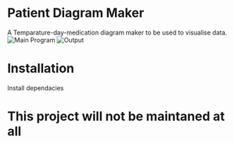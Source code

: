 # Patient Diagram Maker

A Temparature-day-medication diagram maker to be used to visualise data.
![Main Program](https://imgur.com/ZxANeUY)
![Output](https://imgur.com/U6u43cA)

# Installation 

Install dependacies

# This project will not be maintaned at all
